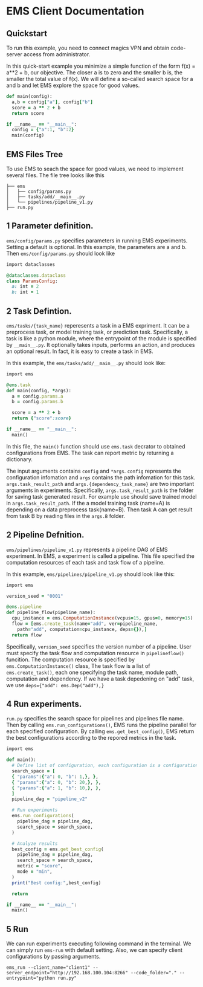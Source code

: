 # EMS Client Documentation

## Quickstart

To run this example, you need to connect magics VPN and obtain code-server access from administrator. 

In this quick-start example you minimize a simple function of the form f(x) = a**2 + b, our objective. The closer a is to zero and the smaller b is, the smaller the total value of f(x). We will define a so-called search space for a and b and let EMS explore the space for good values.

```ruby
def main(config):
  a,b = config["a"], config["b"]
  score = a ** 2 + b 
  return score

if __name__ == "__main__":
  config = {"a":1, "b":2}
  main(config)
```

## EMS Files Tree

To use EMS to seach the space for good values, we need to implement several files. The file tree looks like this

```
├── ems
│   ├── config/params.py
│   ├── tasks/add/__main__.py
│   └── pipelines/pipeline_v1.py
├── run.py
```

## 1 Parameter definition.

`ems/config/params.py` specifies parameters in running EMS experiments. Setting a default is optional. In this example, the parameters are a and b. Then `ems/config/params.py` should look like

```ruby
import dataclasses

@dataclasses.dataclass
class ParamsConfig:
  a: int = 2
  b: int = 1
```


## 2 Task Defintion.

`ems/tasks/{task_name}` reperesents a task in a EMS expriment. It can be a preprocess task, or model training task, or prediction task. Specifically, a task is like a python module, where the entrypoint of the module is specified by `__main__.py`. It optionally takes inputs, performs an action, and produces an optional result. In fact, it is easy to create a task in EMS. 

In this example, the `ems/tasks/add/__main__.py` should look like:

```ruby
import ems

@ems.task
def main(config, *args):
  a = config.params.a
  b = config.params.b

  score = a ** 2 + b
  return {"score":score}

if __name__ == "__main__":
  main()
```

In this file, the `main()` function should use `ems.task` decrator to obtained configurations from EMS. The task can report metric by returning a dictionary. 

The input arguments contains `config` and `*args`. `config` represents the configuration infomation and `args` contains the path infomation for this task. `args.task_result_path` and `args.{dependency_task_name}` are two important arguments in experiments. Specifically,  `args.task_result_path` is the folder for saving task generated result. For example use should save trained model in `args.task_result_path`. If the a model training task (name=A) is depending on a data preprocess task(name=B). Then task A can get result from task B by reading files in the `args.B` folder.

## 2 Pipeline Defnition.

`ems/pipelines/pipeline_v1.py` represents a pipeline DAG of EMS experiment. In EMS, a experiment is called a pipeline. This file specified the computation resources of each task and task flow of a pipeline.

In this example, `ems/pipelines/pipeline_v1.py` should look like this:

```ruby
import ems

version_seed = "0001"

@ems.pipeline
def pipeline_flow(pipeline_name):
  cpu_instance = ems.ComputationInstance(vcpus=15, gpus=0, memory=15)
  flow = [ems.create_task(name="add", ver=pipeline_name, 
    path="add", computation=cpu_instance, deps={}),]
  return flow
```

Specifically, `version_seed` specifies the version number of a pipeline. User must specify the task flow and computation resource in `pipelineflow()` funcition. The computation resource is specified by `ems.ComputationInstance()` class, The task flow is a list of `ems.create_task()`, each one specifying the task name, module path, computation and dependency. If we have a task depedening on "add" task, we use `deps={"add": ems.Dep("add"),}`


## 4 Run experiments.

`run.py` specifies the search space for pipelines and pipelines file name.  Then by calling `ems.run_configurations()`, EMS runs the pipeline parallel for each specified configuration. By calling `ems.get_best_config()`, EMS return the best configurations according to the repored metrics in the task.

```ruby
import ems

def main():
  # Define list of configuration, each configuration is a configuration files
  search_space = [ 
  { "params":{"a": 0, "b": 1,}, }, 
  { "params":{"a": 0, "b": 20,}, },
  { "params":{"a": 1, "b": 10,}, },
  ]
  pipeline_dag = "pipeline_v2"

  # Run experiments
  ems.run_configurations(
    pipeline_dag = pipeline_dag,
    search_space = search_space,
  )

  # Analyze results
  best_config = ems.get_best_config(
    pipeline_dag = pipeline_dag,
    search_space = search_space,
    metric = "score",
    mode = "min",
  )
  print("Best config:",best_config)

  return

if __name__ == "__main__":
  main()
```


## 5 Run 

We can run experiments executing following command in the terminal. We can simply run `ems-run` with default setting. Also, we can specify client configurations by passing arguments.

```
ems_run --client_name="client1" --server_endpoint="http://192.168.100.104:8266" --code_folder="." --entrypoint="python run.py"
```
